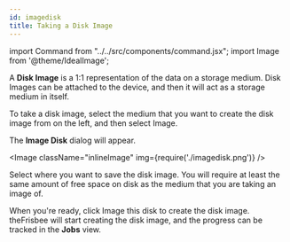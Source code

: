 ```yaml
---
id: imagedisk
title: Taking a Disk Image
---
```


import Command from "../../src/components/command.jsx";
import Image from '@theme/IdealImage';

A **Disk Image** is a 1:1 representation of the data on a storage medium. Disk Images can be attached to the device, and then it will act as a storage medium in itself.

To take a disk image, select the medium that you want to create the disk image from on the left, and then select <Command>Image</Command>.

The **Image Disk** dialog will appear.

<Image className="inlineImage" img={require('./imagedisk.png')} />

Select where you want to save the disk image. You will require at least the same amount of free space on disk as the medium that you are taking an image of.

When you're ready, click <Command icon="media-image-create">Image this disk</Command> to create the disk image. theFrisbee will start creating the disk image, and the progress can be tracked in the **Jobs** view.